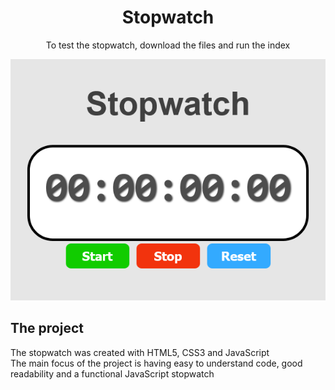 <div align="center">
    <h1> Stopwatch </h1>
</div>
<p align='center'>
To test the stopwatch, download the files and run the index
</p>

<p align="center">
  <img src="assets\Stopwatch.png" alt="Stopwatch">
</p>

## The project

The stopwatch was created with HTML5, CSS3 and JavaScript <br />
The main focus of the project is having easy to understand code, good readability and a functional JavaScript stopwatch
